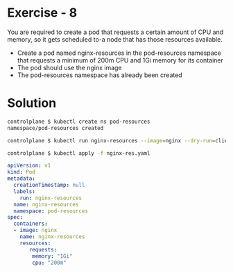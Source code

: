 # Exercise - 8

You are required to create a pod that requests a certain amount of CPU and memory, so it gets
scheduled to-a node that has those resources available.

- Create a pod named nginx-resources in the pod-resources namespace that requests a minimum of
200m CPU and 1Gi memory for its container
- The pod should use the nginx image
- The pod-resources namespace has already been created

# Solution

```sh
controlplane $ kubectl create ns pod-resources
namespace/pod-resources created

controlplane $ kubectl run nginx-resources --image=nginx --dry-run=client -o yaml > nginx-res.yaml

controlplane $ kubectl apply -f nginx-res.yaml 

```

```yaml
apiVersion: v1
kind: Pod
metadata:
  creationTimestamp: null
  labels:
    run: nginx-resources
  name: nginx-resources
  namespace: pod-resources
spec:
  containers:
  - image: nginx
    name: nginx-resources
    resources:
       requests:
        memory: "1Gi"
        cpu: "200m"  

```
